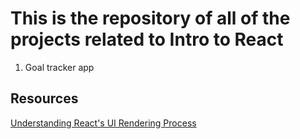 # This is the repository of all of the projects related to Intro to React

1. Goal tracker app

## Resources

[Understanding React's UI Rendering Process](https://www.youtube.com/watch?v=i793Qm6kv3U)
